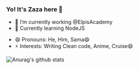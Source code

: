 ### Yo! It's Zaza here 👋

- 🔭 I’m currently working @ElpisAcademy
- 🌱 Currently learning NodeJS
<!--- 📫 How to reach me: ...-->
- 😄 Pronouns: He, Him, Sama😄
- ⚡ Interests: Writing Clean code, Anime, Cruise😄 

![Anurag's github stats](https://github-readme-stats.vercel.app/api?username=JoelOvien&count_private=true&show_icons=true)

<!--
**JoelOvien/JoelOvien** is a ✨ _special_ ✨ repository because its `README.md` (this file) appears on your GitHub profile.

Here are some ideas to get you started:

- 🔭 I’m currently working on ...
- 🌱 I’m currently learning ...
- 👯 I’m looking to collaborate on ...
- 🤔 I’m looking for help with ...
- 📫 How to reach me: ...
- 😄 Pronouns: ...
- ⚡ Fun fact: ...
-->

